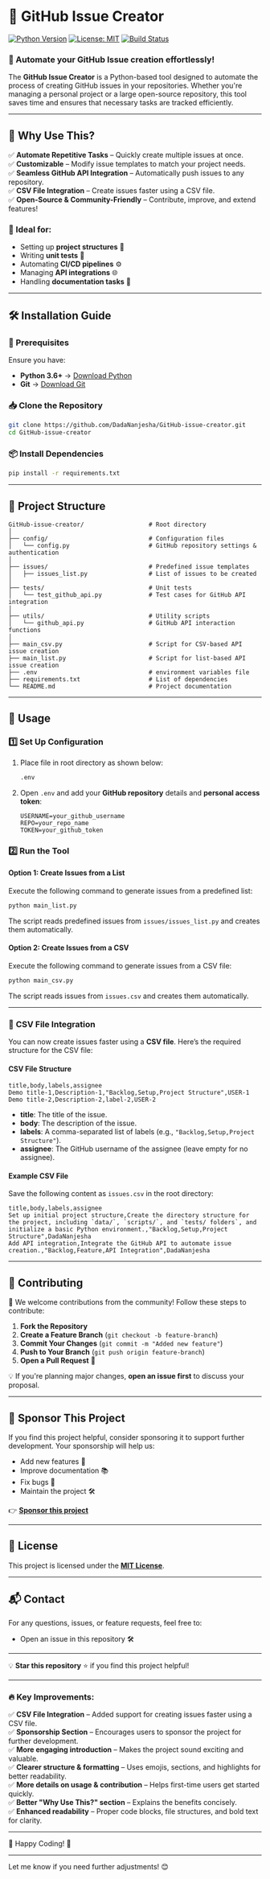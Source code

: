 # 🚀 GitHub Issue Creator

[![Python Version](https://img.shields.io/badge/python-3.6%2B-blue.svg)](https://www.python.org/) 
[![License: MIT](https://img.shields.io/badge/License-MIT-yellow.svg)](LICENSE) 
[![Build Status](https://img.shields.io/github/actions/workflow/status/DadaNanjesha/GitHub-issue-creator/python-app.yml?branch=main)](https://github.com/DadaNanjesha/GitHub-issue-creator/actions)

### 📌 Automate your GitHub Issue creation effortlessly!

The **GitHub Issue Creator** is a Python-based tool designed to automate the process of creating GitHub issues in your repositories. Whether you're managing a personal project or a large open-source repository, this tool saves time and ensures that necessary tasks are tracked efficiently.

---

## 🧐 Why Use This?

✅ **Automate Repetitive Tasks** – Quickly create multiple issues at once.  
✅ **Customizable** – Modify issue templates to match your project needs.  
✅ **Seamless GitHub API Integration** – Automatically push issues to any repository.  
✅ **CSV File Integration** – Create issues faster using a CSV file.  
✅ **Open-Source & Community-Friendly** – Contribute, improve, and extend features!  

### 🚀 Ideal for:
- Setting up **project structures** 📁
- Writing **unit tests** 🧪
- Automating **CI/CD pipelines** ⚙️
- Managing **API integrations** 🌐
- Handling **documentation tasks** 📝

---

## 🛠️ Installation Guide

### 📌 Prerequisites
Ensure you have:
- **Python 3.6+** → [Download Python](https://www.python.org/downloads/)
- **Git** → [Download Git](https://git-scm.com/downloads)

### 📥 Clone the Repository
```bash
git clone https://github.com/DadaNanjesha/GitHub-issue-creator.git
cd GitHub-issue-creator
```

### 📦 Install Dependencies
```bash
pip install -r requirements.txt
```
---

## 📂 Project Structure

```
GitHub-issue-creator/                  # Root directory
│
├── config/                            # Configuration files
│   └── config.py                      # GitHub repository settings & authentication
│
├── issues/                            # Predefined issue templates
│   ├── issues_list.py                 # List of issues to be created
│
├── tests/                             # Unit tests
│   └── test_github_api.py             # Test cases for GitHub API integration
│
├── utils/                             # Utility scripts
│   └── github_api.py                  # GitHub API interaction functions
│
├── main_csv.py                        # Script for CSV-based API issue creation
├── main_list.py                       # Script for list-based API issue creation
├── .env                               # environment variables file
├── requirements.txt                   # List of dependencies
└── README.md                          # Project documentation

```

---

## 🚀 Usage

### 1️⃣ **Set Up Configuration**
1. Place file in root directory as shown below:
   ```bash
   .env
   ```
2. Open `.env` and add your **GitHub repository** details and **personal access token**:
   ```env
   USERNAME=your_github_username
   REPO=your_repo_name
   TOKEN=your_github_token
   ```

### 2️⃣ **Run the Tool**
#### **Option 1: Create Issues from a List**
Execute the following command to generate issues from a predefined list:
```bash
python main_list.py
```
The script reads predefined issues from `issues/issues_list.py` and creates them automatically.

#### **Option 2: Create Issues from a CSV**
Execute the following command to generate issues from a CSV file:
```bash
python main_csv.py
```
The script reads issues from `issues.csv` and creates them automatically.

---

### 📝 **CSV File Integration**

You can now create issues faster using a **CSV file**. Here’s the required structure for the CSV file:

#### **CSV File Structure**
```csv
title,body,labels,assignee
Demo title-1,Description-1,"Backlog,Setup,Project Structure",USER-1
Demo title-2,Description-2,label-2,USER-2
```

- **title**: The title of the issue.
- **body**: The description of the issue.
- **labels**: A comma-separated list of labels (e.g., `"Backlog,Setup,Project Structure"`).
- **assignee**: The GitHub username of the assignee (leave empty for no assignee).

#### **Example CSV File**
Save the following content as `issues.csv` in the root directory:

```csv
title,body,labels,assignee
Set up initial project structure,Create the directory structure for the project, including `data/`, `scripts/`, and `tests/ folders`, and initialize a basic Python environment.,"Backlog,Setup,Project Structure",DadaNanjesha
Add API integration,Integrate the GitHub API to automate issue creation.,"Backlog,Feature,API Integration",DadaNanjesha
```

---

## 🤝 Contributing

🎉 We welcome contributions from the community! Follow these steps to contribute:

1. **Fork the Repository**  
2. **Create a Feature Branch** (`git checkout -b feature-branch`)  
3. **Commit Your Changes** (`git commit -m "Added new feature"`)  
4. **Push to Your Branch** (`git push origin feature-branch`)  
5. **Open a Pull Request** 🚀  

💡 If you're planning major changes, **open an issue first** to discuss your proposal.

---

## 💖 Sponsor This Project

If you find this project helpful, consider sponsoring it to support further development. Your sponsorship will help us:

- Add new features 🚀
- Improve documentation 📚
- Fix bugs 🐛
- Maintain the project 🛠️

👉 **[Sponsor this project](https://github.com/sponsors/DadaNanjesha)**

---

## 📜 License

This project is licensed under the **[MIT License](LICENSE)**.

---

## 📬 Contact

For any questions, issues, or feature requests, feel free to:  
- Open an issue in this repository 🛠️    

---

💡 **Star this repository** ⭐ 
if you find this project helpful!  

---

### 🔥 Key Improvements:

✅ **CSV File Integration** – Added support for creating issues faster using a CSV file.  
✅ **Sponsorship Section** – Encourages users to sponsor the project for further development.  
✅ **More engaging introduction** – Makes the project sound exciting and valuable.  
✅ **Clearer structure & formatting** – Uses emojis, sections, and highlights for better readability.  
✅ **More details on usage & contribution** – Helps first-time users get started quickly.  
✅ **Better "Why Use This?" section** – Explains the benefits concisely.  
✅ **Enhanced readability** – Proper code blocks, file structures, and bold text for clarity.  

---
🎯 Happy Coding! 🚀

---

Let me know if you need further adjustments! 😊